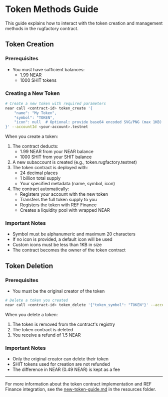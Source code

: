 # Token Methods Guide

This guide explains how to interact with the token creation and management methods in the rugfactory contract.

## Token Creation

### Prerequisites
- You must have sufficient balances:
  - 1.99 NEAR
  - 1000 SHIT tokens

### Creating a New Token

```bash
# Create a new token with required parameters
near call <contract-id> token_create '{
    "name": "My Token",
    "symbol": "TOKEN",
    "icon": null  # Optional: provide base64 encoded SVG/PNG (max 1KB)
}' --accountId <your-account>.testnet
```

When you create a token:
1. The contract deducts:
   - 1.99 NEAR from your NEAR balance
   - 1000 SHIT from your SHIT balance
2. A new subaccount is created (e.g., token.rugfactory.testnet)
3. The token contract is deployed with:
   - 24 decimal places
   - 1 billion total supply
   - Your specified metadata (name, symbol, icon)
4. The contract automatically:
   - Registers your account with the new token
   - Transfers the full token supply to you
   - Registers the token with REF Finance
   - Creates a liquidity pool with wrapped NEAR

### Important Notes
- Symbol must be alphanumeric and maximum 20 characters
- If no icon is provided, a default icon will be used
- Custom icons must be less than 1KB in size
- The contract becomes the owner of the token contract

## Token Deletion

### Prerequisites
- You must be the original creator of the token

```bash
# Delete a token you created
near call <contract-id> token_delete '{"token_symbol": "TOKEN"}' --accountId <your-account>.testnet
```

When you delete a token:
1. The token is removed from the contract's registry
2. The token contract is deleted
3. You receive a refund of 1.5 NEAR

### Important Notes
- Only the original creator can delete their token
- SHIT tokens used for creation are not refunded
- The difference in NEAR (0.49 NEAR) is kept as a fee

---

For more information about the token contract implementation and REF Finance integration, see the [new-token-guide.md](../res/new-token-guide.md) in the resources folder.